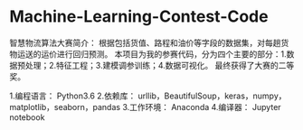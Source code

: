# Machine-Learning-Contest-Code
智慧物流算法大赛简介： 根据包括货值、路程和油价等字段的数据集，对每趟货物运送的运价进行回归预测。 本项目为我的参赛代码，分为四个主要的部分：1.数据预处理；2.特征工程；3.建模调参训练；4.数据可视化。 最终获得了大赛的二等奖。

1.编程语言： Python3.6 
2.依赖库：   urllib，BeautifulSoup，keras，numpy，matplotlib，seaborn，pandas
3.工作环境： Anaconda
4.编译器：   Jupyter notebook
